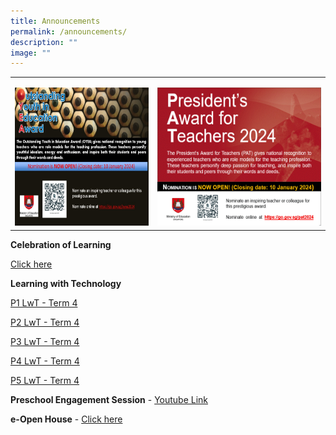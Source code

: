 ```yaml
---
title: Announcements
permalink: /announcements/
description: ""
image: ""
---
```

<table cellpadding="0" cellspacing="0" border="0" class="MsoTableGrid"><tbody><tr><td><p style="margin-bottom:0cm;line-height:normal" class="MsoNormal"><img src="/images/oyea%202024%20website%20publicity%20image.jpg" height="221" width="250"></p></td><td><p style="margin-bottom:0cm;line-height:normal" class="MsoNormal"><img src="/images/pat%202024%20website%20publicity%20image.gif" height="221" width="305"></p></td></tr></tbody></table>


**Celebration of Learning**

[Click here](https://sites.google.com/moe.edu.sg/adpscol/home)

**Learning with Technology**

[P1 LwT - Term 4](/files/2023%20p1%20lwt%20tasks_term%204.pdf)

[P2 LwT - Term 4](/files/2023%20p2%20lwt%20tasks_term%204.pdf)

[P3 LwT - Term 4](/files/2023%20p3%20lwt%20tasks_term%204.pdf)

[P4 LwT - Term 4](/files/2023%20p4%20lwt%20tasks_term%204.pdf)

[P5 LwT - Term 4](/files/2023%20p5%20lwt%20tasks_term%204.pdf)



**Preschool Engagement Session** - 
[Youtube Link](https://www.youtube.com/watch?v=UrSj4XcOkF0)

**e-Open House** - [Click here](https://drive.google.com/file/d/1g1LSqr5oH2FNfRWxPn06cDgFAjGBbAqX/view?usp=share_link)